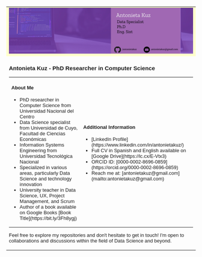 <table>
   <tr>
      <td bgcolor="#ffffcc">
         <font size=1 face="verdana, arial, helvetica">
            <img src="assets/cover.jpg">
         </font>
      </td>
   </tr>
   <tr>
      <td>
         <font face="verdana, arial, helvetica" size=2>
            <h3>Antonieta Kuz - PhD Researcher in Computer Science</h3>
            <table>
               <tr>
                  <td>
                     <h4>About Me</h4>
                     <ul>
                        <li>PhD researcher in Computer Science from Universidad Nacional del Centro</li>
                        <li>Data Science specialist from Universidad de Cuyo, Facultad de Ciencias Económicas</li>
                        <li>Information Systems Engineering from Universidad Tecnológica Nacional</li>
                        <li>Specialized in various areas, particularly Data Science and technology innovation</li>
                        <li>University teacher in Data Science, UX, Project Management, and Scrum</li>
                        <li>Author of a book available on Google Books [Book Title](https://bit.ly/3Fh8ygj)</li>
                     </ul>
                  </td>
                  <td>
                     <h4>Additional Information</h4>
                     <ul>
                        <li>[LinkedIn Profile](https://www.linkedin.com/in/antonietakuz/)</li>
                        <li>Full CV in Spanish and English available on [Google Drive](https://lc.cx/E-Vtx3)</li>
                        <li>ORCID ID: [0000-0002-8696-0859](https://orcid.org/0000-0002-8696-0859)</li>
                        <li>Reach me at: [antonietakuz@gmail.com](mailto:antonietakuz@gmail.com)</li>
                     </ul>
                  </td>
               </tr>
            </table>
            <p>Feel free to explore my repositories and don't hesitate to get in touch! I'm open to collaborations and discussions within the field of Data Science and beyond.</p>
         </font>
      </td>
   </tr>
</table>
